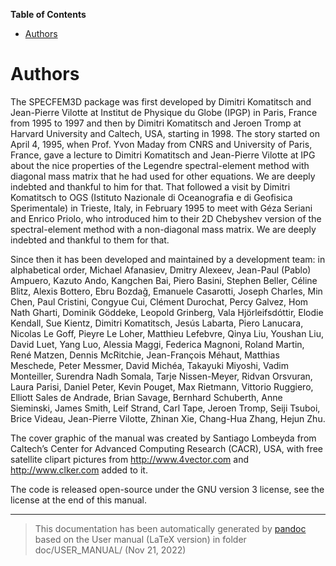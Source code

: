 **Table of Contents**

- [Authors](#authors)

Authors
=======

The SPECFEM3D package was first developed by Dimitri Komatitsch and Jean-Pierre Vilotte at Institut de Physique du Globe (IPGP) in Paris, France from 1995 to 1997 and then by Dimitri Komatitsch and Jeroen Tromp at Harvard University and Caltech, USA, starting in 1998. The story started on April 4, 1995, when Prof. Yvon Maday from CNRS and University of Paris, France, gave a lecture to Dimitri Komatitsch and Jean-Pierre Vilotte at IPG about the nice properties of the Legendre spectral-element method with diagonal mass matrix that he had used for other equations. We are deeply indebted and thankful to him for that. That followed a visit by Dimitri Komatitsch to OGS (Istituto Nazionale di Oceanografia e di Geofisica Sperimentale) in Trieste, Italy, in February 1995 to meet with Géza Seriani and Enrico Priolo, who introduced him to their 2D Chebyshev version of the spectral-element method with a non-diagonal mass matrix. We are deeply indebted and thankful to them for that.

Since then it has been developed and maintained by a development team: in alphabetical order, Michael Afanasiev, Dmitry Alexeev, Jean-Paul (Pablo) Ampuero, Kazuto Ando, Kangchen Bai, Piero Basini, Stephen Beller, Céline Blitz, Alexis Bottero, Ebru Bozdağ, Emanuele Casarotti, Joseph Charles, Min Chen, Paul Cristini, Congyue Cui, Clément Durochat, Percy Galvez, Hom Nath Gharti, Dominik Göddeke, Leopold Grinberg, Vala Hjörleifsdóttir, Elodie Kendall, Sue Kientz, Dimitri Komatitsch, Jesús Labarta, Piero Lanucara, Nicolas Le Goff, Pieyre Le Loher, Matthieu Lefebvre, Qinya Liu, Youshan Liu, David Luet, Yang Luo, Alessia Maggi, Federica Magnoni, Roland Martin, René Matzen, Dennis McRitchie, Jean-François Méhaut, Matthias Meschede, Peter Messmer, David Michéa, Takayuki Miyoshi, Vadim Monteiller, Surendra Nadh Somala, Tarje Nissen-Meyer, Ridvan Orsvuran, Laura Parisi, Daniel Peter, Kevin Pouget, Max Rietmann, Vittorio Ruggiero, Elliott Sales de Andrade, Brian Savage, Bernhard Schuberth, Anne Sieminski, James Smith, Leif Strand, Carl Tape, Jeroen Tromp, Seiji Tsuboi, Brice Videau, Jean-Pierre Vilotte, Zhinan Xie, Chang-Hua Zhang, Hejun Zhu.

The cover graphic of the manual was created by Santiago Lombeyda from Caltech’s Center for Advanced Computing Research (CACR), USA, with free satellite clipart pictures from <http://www.4vector.com> and <http://www.clker.com> added to it.

The code is released open-source under the GNU version 3 license, see the license at the end of this manual.

-----
> This documentation has been automatically generated by [pandoc](http://www.pandoc.org)
> based on the User manual (LaTeX version) in folder doc/USER_MANUAL/
> (Nov 21, 2022)

